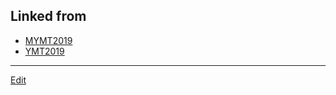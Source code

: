 ## Linked from

* [MYMT2019](MYMT2019.md)
* [YMT2019](YMT2019.md)


----
[Edit](https://github.com/vitroid/vitroid.github.io/edit/master/MD/2019-01-24.md)
